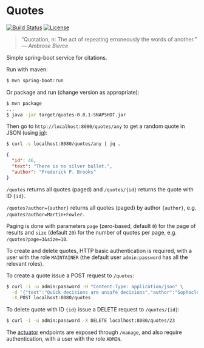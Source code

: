 # Quotes

[![Build Status](https://travis-ci.org/jordao76/quotes.svg)](https://travis-ci.org/jordao76/quotes)
[![License](http://img.shields.io/:license-mit-blue.svg)](https://github.com/jordao76/quotes/blob/master/LICENSE)

> “Quotation, n: The act of repeating erroneously the words of another.”<br/>— _Ambrose Bierce_

Simple spring-boot service for citations.

Run with maven:

```sh
$ mvn spring-boot:run
```

Or package and run (change version as appropriate):

```sh
$ mvn package
...
$ java -jar target/quotes-0.0.1-SNAPSHOT.jar
```

Then go to `http://localhost:8080/quotes/any` to get a random quote in JSON (using [jq](https://stedolan.github.io/jq/)):

```sh
$ curl -s localhost:8080/quotes/any | jq .
```
```json
{
  "id": 46,
  "text": "There is no silver bullet.",
  "author": "Frederick P. Brooks"
}
```

`/quotes` returns all quotes (paged) and `/quotes/{id}` returns the quote with ID `{id}`.

`/quotes?author={author}` returns all quotes (paged) by author `{author}`, e.g. `/quotes?author=Martin+Fowler`.

Paging is done with parameters `page` (zero-based, default `0`) for the page of results and `size` (default `20`) for the number of quotes per page, e.g. `/quotes?page=3&size=10`.

To create and delete quotes, HTTP basic authentication is required, with a user with the role `MAINTAINER` (the default user `admin:password` has all the relevant roles).

To create a quote issue a POST request to `/quotes`:

```sh
$ curl -i -u admin:password -H "Content-Type: application/json" \
  -d '{"text":"Quick decisions are unsafe decisions","author":"Sophocles"}' \
  -X POST localhost:8080/quotes
```

To delete quote with ID `{id}` issue a DELETE request to `/quotes/{id}`:

```sh
$ curl -i -u admin:password -X DELETE localhost:8080/quotes/23
```

The [actuator](http://docs.spring.io/spring-boot/docs/current/reference/htmlsingle/#production-ready) endpoints are exposed through `/manage`, and also require authentication, with a user with the role `ADMIN`.

